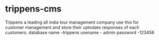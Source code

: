 # trippens-cms
Trippens a leading all india tour management company use this for customer management and store their uptodate responses of each customers.
database name -trippens
usename - admin
password -123456
